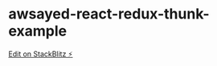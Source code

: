 # awsayed-react-redux-thunk-example

[Edit on StackBlitz ⚡️](https://stackblitz.com/edit/awsayed-react-redux-thunk-example)